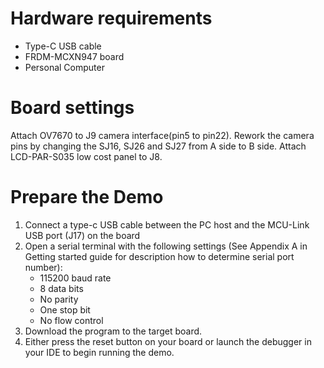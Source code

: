 Hardware requirements
=====================
- Type-C USB cable
- FRDM-MCXN947 board
- Personal Computer

Board settings
============
Attach OV7670 to J9 camera interface(pin5 to pin22).
Rework the camera pins by changing the SJ16, SJ26 and SJ27 from A side to B side.
Attach LCD-PAR-S035 low cost panel to J8.

Prepare the Demo
===============
1.  Connect a type-c USB cable between the PC host and the MCU-Link USB port (J17) on the board
2.  Open a serial terminal with the following settings (See Appendix A in Getting started guide for description how to determine serial port number):
    - 115200 baud rate
    - 8 data bits
    - No parity
    - One stop bit
    - No flow control
3.  Download the program to the target board.
4.  Either press the reset button on your board or launch the debugger in your IDE to begin running the demo.

